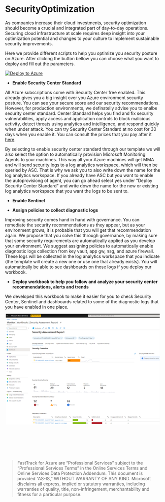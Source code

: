 # SecurityOptimization

As companies increase their cloud investments, security optimization should become a crucial and integrated part of day-to-day operations. Securing cloud infrastructure at scale requires deep insight into your optimization potential and changes to your culture to implement sustainable security improvements.

Here we provide different scripts to help you optimize you security posture on Azure. 
After clicking the button bellow you can choose what you want to deploy and fill out the parameters. 


[![Deploy to Azure](https://aka.ms/deploytoazurebutton)](https://portal.azure.com/#create/Microsoft.Template/uri/https%3A%2F%2Fraw.githubusercontent.com%2Fjoanabmartins%2FSecurityOptimization%2Fmaster%2Fazuredeploy.json)


 * **Enable Security Center Standard** 

All Azure subscriptions come with Security Center free enabled. This already gives you a big insight over you Azure environment security posture. You can see your secure score and our security recommendations. However, for production environments, we definatelly advise you to enalbe security center standard.  Center Standard helps you find and fix security vulnerabilities, apply access and application controls to block malicious activity, detect threats using analytics and intelligence, and respond quickly when under attack. You can try Security Center Standard at no cost for 30 days when you enable it. You can consult the prices that you pay after it [here](https://azure.microsoft.com/en-us/pricing/details/security-center/).
 
By selecting to enable security center standard through our template we will also select the option to automatically provision Microsoft Monitoring Agents to your machines. This way all your Azure machines will get MMA and will send security logs to a log analytics workspace, which will then be queried by ASC. That is why we ask you to also write down the name for the log analytics workspace. 
If you already have ASC but you want to enable the autoprovisiong of agent, you can go ahead select yes under "Deploy Security Center Standard" and write down the name for the new or existing log analytics workspace that you want the logs to be sent to.
 
  * **Enable Sentinel** 
 
 * **Assign policies to collect diagnostic logs**
 
 Improving security comes hand in hand with governance. You can remediate the security recommendations as they appear, but as your environment grows, it is probable that you will get that recommendation again. We propose that you solve this through governance, by making sure that some security requirements are automatically applied as you develop your environment. We suggest assigning policies to automatically enable diagnostic logs collection from key vault, app gw, nsg, and azure firewall. These logs will be collected in the log analytics workspace that you indicate (the template will create a new one or use one that already exists). You will automatically be able to see dashboards on those logs if you deploy our workbook.
 
 
 * **Deploy workbook to help you follow and analyze your security center recommendations, alerts and trends**

We developed this workbook to make it easier for you to check Security Center, Sentinel and dashboards related to some of the diagnostic logs that you have enabled in one place.

 <p align="center">
  <img src="./media/workbook.PNG" width="500" alt="">
</p>




 
 <br/>
 <br/>
 <br/>
 <br/>
 <br/>
 
 
>  FastTrack for Azure are “Professional Services” subject to the “Professional Services Terms” in the Online Services Terms and Online Services Data Protection Addendum. This document is provided “AS-IS,” WITHOUT WARRANTY OF ANY KIND. Microsoft disclaims all express, implied or statutory warranties, including warranties of quality, title, non-infringement, merchantability and fitness for a particular purpose. 
